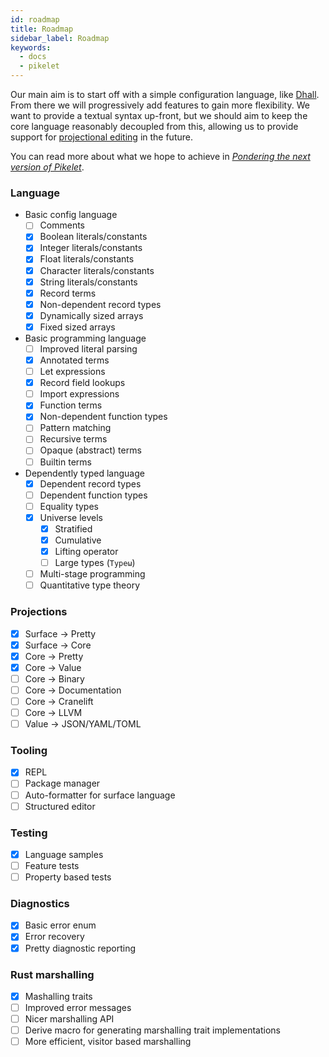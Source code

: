 ```yaml
---
id: roadmap
title: Roadmap
sidebar_label: Roadmap
keywords:
  - docs
  - pikelet
---
```


Our main aim is to start off with a simple configuration language, like
[Dhall][dhall]. From there we will progressively add features to gain more
flexibility. We want to provide a textual syntax up-front, but we should aim to
keep the core language reasonably decoupled from this, allowing us to provide
support for [projectional editing][structure-editor-wikipedia] in the future.

[dhall]: https://dhall-lang.org/
[structure-editor-wikipedia]: https://en.wikipedia.org/wiki/Structure_editor

You can read more about what we hope to achieve in [_Pondering the next version of Pikelet_][next-pikelet].

[next-pikelet]: https://gist.github.com/brendanzab/eba7015e6345abe79a57a704091820bb/.

### Language

- Basic config language
  - [ ] Comments
  - [x] Boolean literals/constants
  - [x] Integer literals/constants
  - [x] Float literals/constants
  - [x] Character literals/constants
  - [x] String literals/constants
  - [x] Record terms
  - [x] Non-dependent record types
  - [x] Dynamically sized arrays
  - [x] Fixed sized arrays
- Basic programming language
  - [ ] Improved literal parsing
  - [x] Annotated terms
  - [ ] Let expressions
  - [x] Record field lookups
  - [ ] Import expressions
  - [x] Function terms
  - [x] Non-dependent function types
  - [ ] Pattern matching
  - [ ] Recursive terms
  - [ ] Opaque (abstract) terms
  - [ ] Builtin terms
- Dependently typed language
  - [x] Dependent record types
  - [ ] Dependent function types
  - [ ] Equality types
  - [x] Universe levels
    - [x] Stratified
    - [x] Cumulative
    - [x] Lifting operator
    - [ ] Large types (`Typeω`)
  - [ ] Multi-stage programming
  - [ ] Quantitative type theory

### Projections

- [x] Surface &rarr; Pretty
- [x] Surface &rarr; Core
- [x] Core &rarr; Pretty
- [x] Core &rarr; Value
- [ ] Core &rarr; Binary
- [ ] Core &rarr; Documentation
- [ ] Core &rarr; Cranelift
- [ ] Core &rarr; LLVM
- [ ] Value &rarr; JSON/YAML/TOML

### Tooling

- [x] REPL
- [ ] Package manager
- [ ] Auto-formatter for surface language
- [ ] Structured editor

### Testing

- [x] Language samples
- [ ] Feature tests
- [ ] Property based tests

### Diagnostics

- [x] Basic error enum
- [x] Error recovery
- [x] Pretty diagnostic reporting

### Rust marshalling

- [x] Mashalling traits
- [ ] Improved error messages
- [ ] Nicer marshalling API
- [ ] Derive macro for generating marshalling trait implementations
- [ ] More efficient, visitor based marshalling
